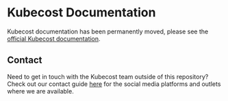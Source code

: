 # Kubecost Documentation

Kubecost documentation has been permanently moved, please see the [official Kubecost documentation](https://docs.kubecost.com).

## Contact

Need to get in touch with the Kubecost team outside of this repository? Check out our contact guide [here](CONTACT.md) for the social media platforms and outlets where we are available.
